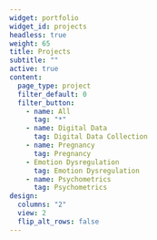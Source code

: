 ```yaml
---
widget: portfolio
widget_id: projects
headless: true
weight: 65
title: Projects
subtitle: ""
active: true
content:
  page_type: project
  filter_default: 0
  filter_button:
    - name: All
      tag: "*"
    - name: Digital Data
      tag: Digital Data Collection
    - name: Pregnancy
      tag: Pregnancy
    - Emotion Dysregulation
      tag: Emotion Dysregulation
    - name: Psychometrics
      tag: Psychometrics
design:
  columns: "2"
  view: 2
  flip_alt_rows: false
---
```

